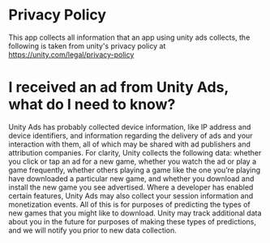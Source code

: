 # Privacy Policy
This app collects all information that an app using unity ads collects, the following is taken from unity's privacy policy at https://unity.com/legal/privacy-policy

# I received an ad from Unity Ads, what do I need to know?
Unity Ads has probably collected device information, like IP address and device identifiers, and information regarding the delivery of ads and your interaction with them, all of which may be shared with ad publishers and attribution companies. For clarity, Unity collects the following data: whether you click or tap an ad for a new game, whether you watch the ad or play a game frequently, whether others playing a game like the one you’re playing have downloaded a particular new game, and whether you download and install the new game you see advertised. Where a developer has enabled certain features, Unity Ads may also collect your session information and monetization events. All of this is for purposes of predicting the types of new games that you might like to download. Unity may track additional data about you in the future for purposes of making these types of predictions, and we will notify you prior to new data collection.

